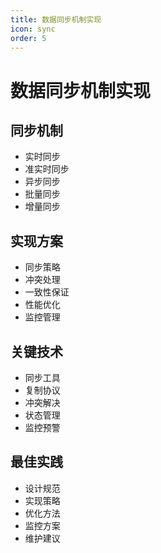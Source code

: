 ```yaml
---
title: 数据同步机制实现
icon: sync
order: 5
---
```


# 数据同步机制实现

## 同步机制
- 实时同步
- 准实时同步
- 异步同步
- 批量同步
- 增量同步

## 实现方案
- 同步策略
- 冲突处理
- 一致性保证
- 性能优化
- 监控管理

## 关键技术
- 同步工具
- 复制协议
- 冲突解决
- 状态管理
- 监控预警

## 最佳实践
- 设计规范
- 实现策略
- 优化方法
- 监控方案
- 维护建议

